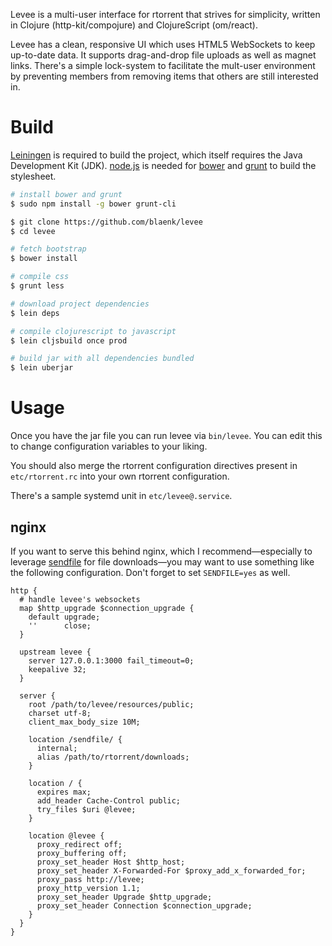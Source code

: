 Levee is a multi-user interface for rtorrent that strives for simplicity, written in Clojure (http-kit/compojure) and ClojureScript (om/react).

Levee has a clean, responsive UI which uses HTML5 WebSockets to keep up-to-date data. It supports drag-and-drop file uploads as well as magnet links. There's a simple lock-system to facilitate the mult-user environment by preventing members from removing items that others are still interested in.

# Build

[Leiningen] is required to build the project, which itself requires the Java Development Kit (JDK). [node.js] is needed for [bower] and [grunt] to build the stylesheet.

[Leiningen]: http://leiningen.org/
[node.js]: http://nodejs.org
[bower]: http://bower.io/
[grunt]: http://gruntjs.com/

``` bash
# install bower and grunt
$ sudo npm install -g bower grunt-cli

$ git clone https://github.com/blaenk/levee
$ cd levee

# fetch bootstrap
$ bower install

# compile css
$ grunt less

# download project dependencies
$ lein deps

# compile clojurescript to javascript
$ lein cljsbuild once prod

# build jar with all dependencies bundled
$ lein uberjar
```

# Usage

Once you have the jar file you can run levee via `bin/levee`. You can edit this to change configuration variables to your liking.

You should also merge the rtorrent configuration directives present in `etc/rtorrent.rc` into your own rtorrent configuration.

There's a sample systemd unit in `etc/levee@.service`.

## nginx

If you want to serve this behind nginx, which I recommend—especially to leverage [sendfile] for file downloads—you may want to use something like the following configuration. Don't forget to set `SENDFILE=yes` as well.

[sendfile]: http://wiki.nginx.org/XSendfile

```
http {
  # handle levee's websockets
  map $http_upgrade $connection_upgrade {
    default upgrade;
    ''      close;
  }

  upstream levee {
    server 127.0.0.1:3000 fail_timeout=0;
    keepalive 32;
  }

  server {
    root /path/to/levee/resources/public;
    charset utf-8;
    client_max_body_size 10M;

    location /sendfile/ {
      internal;
      alias /path/to/rtorrent/downloads;
    }

    location / {
      expires max;
      add_header Cache-Control public;
      try_files $uri @levee;
    }

    location @levee {
      proxy_redirect off;
      proxy_buffering off;
      proxy_set_header Host $http_host;
      proxy_set_header X-Forwarded-For $proxy_add_x_forwarded_for;
      proxy_pass http://levee;
      proxy_http_version 1.1;
      proxy_set_header Upgrade $http_upgrade;
      proxy_set_header Connection $connection_upgrade;
    }
  }
}
```

